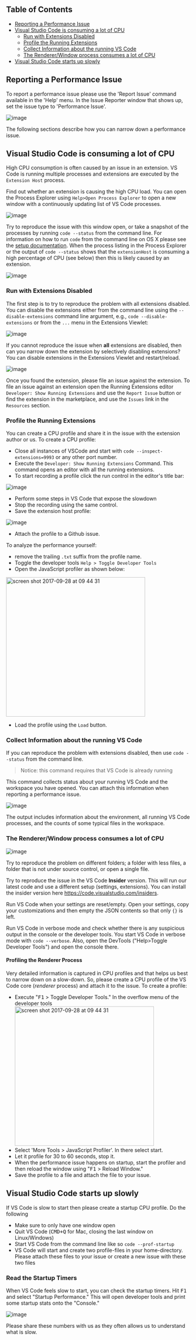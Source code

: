 ## Table of Contents
- [Reporting a Performance Issue](#reporting)  
- [Visual Studio Code is consuming a lot of CPU](#consuming-cpu) 
  - [Run with Extensions Disabled](#extensions-disabled)
  - [Profile the Running Extensions](#profile-running-extensions)
  - [Collect Information about the running VS Code](#collect-information)
  - [The Renderer/Window process consumes a lot of CPU](#renderer-process)
- [Visual Studio Code starts up slowly](#slow-startup)  


<a name="reporting"/>

## Reporting a Performance Issue

To report a performance issue please use the 'Report Issue' command available in the 'Help' menu. In the Issue Reporter window that shows up, set the issue type to 'Performance Issue'.

![image](https://user-images.githubusercontent.com/172399/42494913-e3532ece-8421-11e8-9f37-2da879c80ed6.png)

The following sections describe how you can narrow down a performance issue.

<a name="consuming-cpu"/>

## Visual Studio Code is consuming a lot of CPU

High CPU consumption is often caused by an issue in an extension. VS Code is running multiple processes and extensions are executed by the `Extension Host` process.

Find out whether an extension is causing the high CPU load. You can open the Process Explorer using `Help>Open Process Explorer` to open a new window with a continuously updating list of VS Code processes. 

![image](https://user-images.githubusercontent.com/172399/40024023-383afbfa-57cd-11e8-91cc-24e14e5566df.png)

Try to reproduce the issue with this window open, or take a snapshot of the processes by running `code --status` from the command line. For information on how to run `code` from the command line on OS X please see the [setup documentation](https://code.visualstudio.com/docs/setup/mac#_launching-from-the-command-line). When the process listing in the Process Explorer or the output of `code --status` shows that the `extensionHost` is consuming a high percentage of CPU (see below) then this is likely caused by an extension.

![image](https://user-images.githubusercontent.com/172399/36384870-1aac63c2-1591-11e8-8924-b30756643f3f.png)

<a name="extensions-disabled"/>

### Run with Extensions Disabled

The first step is to try to reproduce the problem with all extensions disabled. You can disable the extensions either from the command line using the `--disable-extensions` command line argument, e.g., `code --disable-extensions` or from the `...` menu in the Extensions Viewlet:

![image](https://user-images.githubusercontent.com/172399/34978338-33e7bf98-fa9e-11e7-9c79-1138936c5c34.png)

If you cannot reproduce the issue when **all** extensions are disabled, then can you narrow down the extension by selectively disabling extensions? You can disable extensions in the Extensions Viewlet and restart/reload.

![image](https://user-images.githubusercontent.com/172399/31659646-243280d4-b335-11e7-9980-8666a32dba52.png)

Once you found the extension, please file an issue against the extension. To file an issue against an extension open the Running Extensions editor `Developer: Show Running Extensions` and use the `Report Issue` button or find the extension in the marketplace, and use the `Issues` link in the `Resources` section.

<a name="profile-running-extensions"/>

### Profile the Running Extensions

You can create a CPU profile and share it in the issue with the extension author or us. To create a CPU profile:
- Close all instances of VSCode and start with `code --inspect-extensions=9993` or any other port number.
- Execute the `Developer: Show Running Extensions` Command. This command opens an editor with all the running extensions.
- To start recording a profile click the run control in the editor's title bar:

![image](https://user-images.githubusercontent.com/172399/33882668-212c793c-df39-11e7-9844-6e2f4abf194f.png)
- Perform some steps in VS Code that expose the slowdown
- Stop the recording using the same control.
- Save the extension host profile:

![image](https://user-images.githubusercontent.com/172399/33882757-831a321a-df39-11e7-899e-032ab9174fab.png)
- Attach the profile to a Github issue.

To analyze the performance yourself:
- remove the trailing `.txt` suffix from the profile name.
- Toggle the developer tools `Help > Toggle Developer Tools`
- Open the JavaScript profiler as shown below:

<img width="380" alt="screen shot 2017-09-28 at 09 44 31" src="https://user-images.githubusercontent.com/1794099/30954796-d1be9e30-a431-11e7-959e-495d234c37c6.png">

- Load the profile using the `Load` button.

<a name="collect-information"/>

### Collect Information about the running VS Code

If you can reproduce the problem with extensions disabled, then use `code --status` from the command line. 

> Notice: this command requires that VS Code is already running

This command collects status about your running VS Code and the workspace you have opened. You can attach this information when reporting a performance issue.

![image](https://github.com/Microsoft/vscode-docs/blob/master/release-notes/images/1_19/status.png)

The output includes information about the environment, all running VS Code processes, and the counts of some typical files in the workspace.

<a name="renderer-process"/>

### The Renderer/Window process consumes a lot of CPU

![image](https://user-images.githubusercontent.com/172399/33888504-89fde40a-df4d-11e7-90f4-bff73c281ec8.png)

Try to reproduce the problem on different folders; a folder with less files, a folder that is not under source control, or open a single file.

Try to reproduce the issue in the VS Code **Insider** version. This will run our latest code and use a different setup (settings, extensions). You can install the insider version here https://code.visualstudio.com/insiders.

Run VS Code when your settings are reset/empty. Open your settings, copy your customizations and then empty the JSON contents so that only `{}` is left.

Run VS Code in verbose mode and check whether there is any suspicious output in the console or the developer tools. You start VS Code in verbose mode with `code --verbose`. Also, open the DevTools ("Help>Toggle Developer Tools") and open the console there.

#### Profiling the Renderer Process

Very detailed information is captured in CPU profiles and that helps us best to narrow down on a slow-down. So, please create a CPU profile of the VS Code core (_renderer_ process) and attach it to the issue. To create a profile:
  -  Execute "<kbd>F1</kbd> > Toggle Developer Tools." In the overflow menu of the developer tools <img width="380" alt="screen shot 2017-09-28 at 09 44 31" src="https://user-images.githubusercontent.com/1794099/30954796-d1be9e30-a431-11e7-959e-495d234c37c6.png">
  - Select 'More Tools > JavaScript Profiler'. In there select start.
  - Let it profile for 30 to 60 seconds, stop it.
  - When the performance issue happens on startup, start the profiler and then reload the window using "<kbd>F1</kbd> > Reload Window."
  - Save the profile to a file and attach the file to your issue.

<a name="slow-startup"/>

## Visual Studio Code starts up slowly

If VS Code is slow to start then please create a startup CPU profile. Do the following
  - Make sure to only have one window open
  - Quit VS Code (<kbd>CMD+Q</kbd> for Mac, closing the last window on Linux/Windows)
  - Start VS Code from the command line like so `code --prof-startup`
  - VS Code will start and create two profile-files in your home-directory. Please attach these files to your issue or create a new issue with these two files

### Read the Startup Timers

When VS Code feels slow to start, you can check the startup timers. Hit <kbd>F1</kbd> and select "Startup Performance." This will open developer tools and print some startup stats onto the "Console."

![image](https://user-images.githubusercontent.com/172399/32089769-3df19924-baec-11e7-9654-e199e1ab8c92.png)

Please share these numbers with us as they often allows us to understand what is slow.
